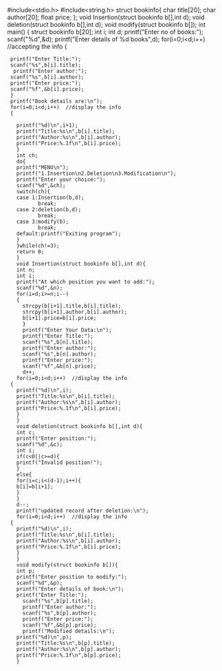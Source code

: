 #include<stdio.h>
#include<string.h>
struct bookinfo{
    char title[20];
    char author[20];
    float price;
    };
    void Insertion(struct bookinfo b[],int d);
    void deletion(struct bookinfo b[],int d);
    void modify(struct bookinfo b[]);
int main()
{
   struct bookinfo b[20];
   int i;
   int d;
   printf("Enter no of books:");
   scanf("%d",&d);
   printf("Enter details of %d books",d);
   for(i=0;i<d;i++) //accepting the info
   {
  
     printf("Enter Title:");
     scanf("%s",b[i].title);
      printf("Enter author:");
     scanf("%s",b[i].author);
     printf("Enter price:");
     scanf("%f",&b[i].price);
     }
     printf("Book details are:\n");
     for(i=0;i<d;i++)  //display the info
     {
     
       printf("%d)\n",i+1);
       printf("Title:%s\n",b[i].title);
       printf("Author:%s\n",b[i].author);
       printf("Price:%.1f\n",b[i].price);
       }
       int ch;
       do{
       printf("MENU\n");
       printf("1.Insertion\n2.Deletion\n3.Modification\n");
       printf("Enter your choice:");
       scanf("%d",&ch);
       switch(ch){
       case 1:Insertion(b,d);
              break;
       case 2:deletion(b,d);
              break;
       case 3:modify(b);
              break;
       default:printf("Exiting program");
       }
       }while(ch!=3);
       return 0;
       }
       void Insertion(struct bookinfo b[],int d){
       int n;
       int i;
       printf("At which position you want to add:");
       scanf("%d",&n);
       for(i=d;i>=n;i--)
       {
         strcpy(b[i+1].title,b[i].title);
         strcpy(b[i+1].author,b[i].author);
         b[i+1].price=b[i].price;
         }
         printf("Enter Your Data:\n");
         printf("Enter Title:");
         scanf("%s",b[n].title);
         printf("Enter author:");
         scanf("%s",b[n].author);
         printf("Enter price:");
         scanf("%f",&b[n].price);
         d++;
       for(i=0;i<d;i++)  //display the info
     {
       printf("%d)\n",i);
       printf("Title:%s\n",b[i].title);
       printf("Author:%s\n",b[i].author);
       printf("Price:%.1f\n",b[i].price);
       }
       }
       void deletion(struct bookinfo b[],int d){
       int c;
       printf("Enter position:");
       scanf("%d",&c);
       int i;
       if(c<0||c>=d){
       printf("Invalid position!");
       }
       else{
       for(i=c;i<(d-1);i++){
       b[i]=b[i+1];
       }
       }
       d--;
       printf("updated record after deletion:\n");
       for(i=0;i<d;i++)  //display the info
     {
       printf("%d)\n",i);
       printf("Title:%s\n",b[i].title);
       printf("Author:%s\n",b[i].author);
       printf("Price:%.1f\n",b[i].price);
       }
       }
       void modify(struct bookinfo b[]){
       int p;
       printf("Enter position to modify:");
       scanf("%d",&p);
       printf("Enter details of book:\n");
       printf("Enter Title:");
         scanf("%s",b[p].title);
         printf("Enter author:");
         scanf("%s",b[p].author);
         printf("Enter price:");
         scanf("%f",&b[p].price);
         printf("Modified details:\n");
       printf("%d)\n",p);
       printf("Title:%s\n",b[p].title);
       printf("Author:%s\n",b[p].author);
       printf("Price:%.1f\n",b[p].price);
       }
       
